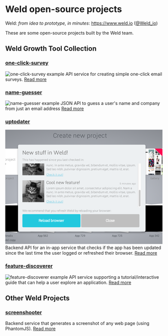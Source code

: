 # Weld open-source projects

Weld: _from idea to prototype, in minutes_: https://www.weld.io ([@Weld_io](https://twitter.com/Weld_io))

These are some open-source projects built by the Weld team.

## Weld Growth Tool Collection

### [one-click-survey](https://github.com/one-click-survey)

![one-click-survey example](https://github.com/weld-io/one-click-survey/raw/master/example.png)
API service for creating simple one-click email surveys.
[Read more](https://github.com/one-click-survey)


### [name-guesser](https://github.com/name-guesser)

![name-guesser example](https://github.com/weld-io/name-guesser/raw/master/example.png)
JSON API to guess a user's name and company from just an email address
[Read more](https://github.com/name-guesser)


### [uptodater](https://github.com/uptodater)

![uptodater example](https://github.com/weld-io/uptodater/raw/master/example.png)
Backend API for an in-app service that checks if the app has been updated since the last time the user logged or refreshed their browser.
[Read more](https://github.com/uptodater)


### [feature-discoverer](https://github.com/feature-discoverer)

![feature-discoverer example](https://github.com/weld-io/feature-discoverer/raw/master/example.png)
API service supporting a tutorial/interactive guide that can help a user explore an application.
[Read more](https://github.com/feature-discoverer)


## Other Weld Projects

### [screenshooter](https://github.com/screenshooter)
Backend service that generates a screenshot of any web page (using PhantomJS).
[Read more](https://github.com/screenshooter)
